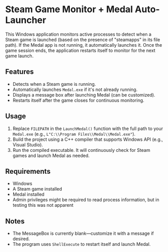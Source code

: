 # Steam Game Monitor + Medal Auto-Launcher

This Windows application monitors active processes to detect when a Steam game is launched (based on the presence of "steamapps" in its file path). If the Medal app is not running, it automatically launches it.
Once the game session ends, the application restarts itself to monitor for the next game launch.

## Features

- Detects when a Steam game is running.
- Automatically launches `Medal.exe` if it's not already running.
- Displays a message box after launching Medal (can be customized).
- Restarts itself after the game closes for continuous monitoring.

## Usage

1. Replace `FILEPATH` in the `LaunchMedal()` function with the full path to your `Medal.exe` (e.g., `L"C:\\Program Files\\Medal\\Medal.exe"`).
2. Build the project using a C++ compiler that supports Windows API (e.g., Visual Studio).
3. Run the compiled executable. It will continuously check for Steam games and launch Medal as needed.

## Requirements

- Windows
- A Steam game installed
- Medal installed
- Admin privileges might be required to read process information, but in testing this was not apparent

## Notes

- The MessageBox is currently blank—customize it with a message if desired.
- The program uses `ShellExecute` to restart itself and launch Medal.
